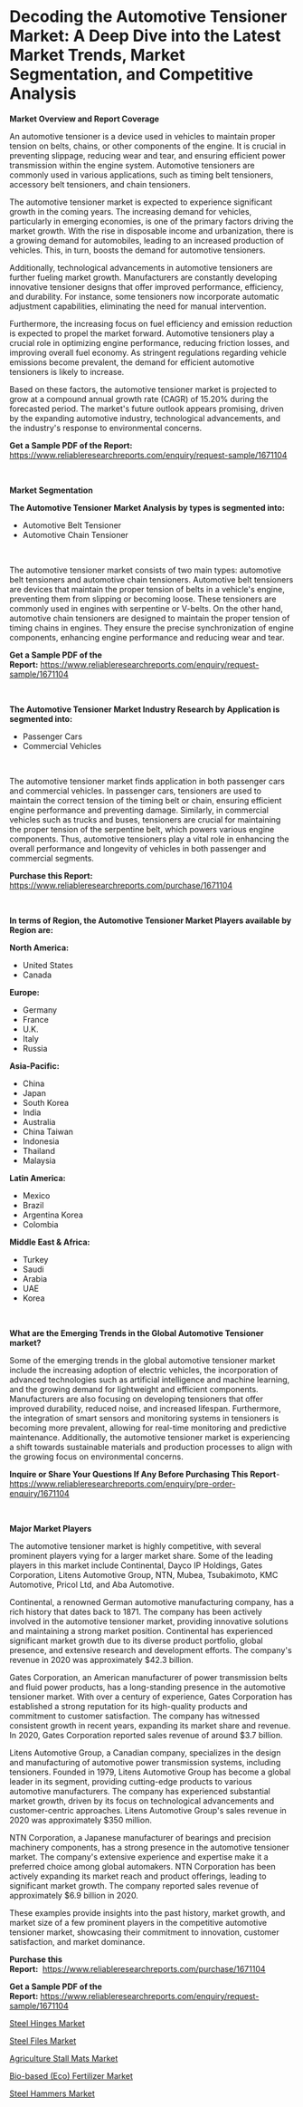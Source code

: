 <p><h1>Decoding the Automotive Tensioner Market: A Deep Dive into the Latest Market Trends, Market Segmentation, and Competitive Analysis</h1></p><p><strong>Market Overview and Report Coverage</strong></p>
<p><p>An automotive tensioner is a device used in vehicles to maintain proper tension on belts, chains, or other components of the engine. It is crucial in preventing slippage, reducing wear and tear, and ensuring efficient power transmission within the engine system. Automotive tensioners are commonly used in various applications, such as timing belt tensioners, accessory belt tensioners, and chain tensioners.</p><p>The automotive tensioner market is expected to experience significant growth in the coming years. The increasing demand for vehicles, particularly in emerging economies, is one of the primary factors driving the market growth. With the rise in disposable income and urbanization, there is a growing demand for automobiles, leading to an increased production of vehicles. This, in turn, boosts the demand for automotive tensioners.</p><p>Additionally, technological advancements in automotive tensioners are further fueling market growth. Manufacturers are constantly developing innovative tensioner designs that offer improved performance, efficiency, and durability. For instance, some tensioners now incorporate automatic adjustment capabilities, eliminating the need for manual intervention.</p><p>Furthermore, the increasing focus on fuel efficiency and emission reduction is expected to propel the market forward. Automotive tensioners play a crucial role in optimizing engine performance, reducing friction losses, and improving overall fuel economy. As stringent regulations regarding vehicle emissions become prevalent, the demand for efficient automotive tensioners is likely to increase.</p><p>Based on these factors, the automotive tensioner market is projected to grow at a compound annual growth rate (CAGR) of 15.20% during the forecasted period. The market's future outlook appears promising, driven by the expanding automotive industry, technological advancements, and the industry's response to environmental concerns.</p></p>
<p><strong>Get a Sample PDF of the Report:</strong> <a href="https://www.reliableresearchreports.com/enquiry/request-sample/1671104">https://www.reliableresearchreports.com/enquiry/request-sample/1671104</a></p>
<p>&nbsp;</p>
<p><strong>Market Segmentation</strong></p>
<p><strong>The Automotive Tensioner Market Analysis by types is segmented into:</strong></p>
<p><ul><li>Automotive Belt Tensioner</li><li>Automotive Chain Tensioner</li></ul></p>
<p>&nbsp;</p>
<p><p>The automotive tensioner market consists of two main types: automotive belt tensioners and automotive chain tensioners. Automotive belt tensioners are devices that maintain the proper tension of belts in a vehicle's engine, preventing them from slipping or becoming loose. These tensioners are commonly used in engines with serpentine or V-belts. On the other hand, automotive chain tensioners are designed to maintain the proper tension of timing chains in engines. They ensure the precise synchronization of engine components, enhancing engine performance and reducing wear and tear.</p></p>
<p><strong>Get a Sample PDF of the Report:</strong>&nbsp;<a href="https://www.reliableresearchreports.com/enquiry/request-sample/1671104">https://www.reliableresearchreports.com/enquiry/request-sample/1671104</a></p>
<p>&nbsp;</p>
<p><strong>The Automotive Tensioner Market Industry Research by Application is segmented into:</strong></p>
<p><ul><li>Passenger Cars</li><li>Commercial Vehicles</li></ul></p>
<p>&nbsp;</p>
<p><p>The automotive tensioner market finds application in both passenger cars and commercial vehicles. In passenger cars, tensioners are used to maintain the correct tension of the timing belt or chain, ensuring efficient engine performance and preventing damage. Similarly, in commercial vehicles such as trucks and buses, tensioners are crucial for maintaining the proper tension of the serpentine belt, which powers various engine components. Thus, automotive tensioners play a vital role in enhancing the overall performance and longevity of vehicles in both passenger and commercial segments.</p></p>
<p><strong>Purchase this Report:</strong>&nbsp; <a href="https://www.reliableresearchreports.com/purchase/1671104">https://www.reliableresearchreports.com/purchase/1671104</a></p>
<p>&nbsp;</p>
<p><strong>In terms of Region, the Automotive Tensioner Market Players available by Region are:</strong></p>
<p>
    <p> <strong> North America: </strong>
        <ul>
            <li>United States</li>
            <li>Canada</li>
        </ul>
        </p> 
    <p> <strong> Europe: </strong>
        <ul>
            <li>Germany</li>
            <li>France</li>
            <li>U.K.</li>
            <li>Italy</li>
            <li>Russia</li>
        </ul>
        </p> 
    <p> <strong> Asia-Pacific: </strong>
        <ul>
            <li>China</li>
            <li>Japan</li>
            <li>South Korea</li>
            <li>India</li>
            <li>Australia</li>
            <li>China Taiwan</li>
            <li>Indonesia</li>
            <li>Thailand</li>
            <li>Malaysia</li>
        </ul>
        </p> 
    <p> <strong> Latin America: </strong>
        <ul>
            <li>Mexico</li>
            <li>Brazil</li>
            <li>Argentina Korea</li>
            <li>Colombia</li>
        </ul>
        </p> 
    <p> <strong> Middle East & Africa: </strong>
        <ul>
            <li>Turkey</li>
            <li>Saudi</li>
            <li>Arabia</li>
            <li>UAE</li>
            <li>Korea</li>
        </ul>
    </p>
    </p>
<p>&nbsp;</p>
<p><strong>What are the Emerging Trends in the Global Automotive Tensioner market?</strong></p>
<p><p>Some of the emerging trends in the global automotive tensioner market include the increasing adoption of electric vehicles, the incorporation of advanced technologies such as artificial intelligence and machine learning, and the growing demand for lightweight and efficient components. Manufacturers are also focusing on developing tensioners that offer improved durability, reduced noise, and increased lifespan. Furthermore, the integration of smart sensors and monitoring systems in tensioners is becoming more prevalent, allowing for real-time monitoring and predictive maintenance. Additionally, the automotive tensioner market is experiencing a shift towards sustainable materials and production processes to align with the growing focus on environmental concerns.</p></p>
<p><strong>Inquire or Share Your Questions If Any Before Purchasing This Report</strong>- <a href="https://www.reliableresearchreports.com/enquiry/pre-order-enquiry/1671104">https://www.reliableresearchreports.com/enquiry/pre-order-enquiry/1671104</a></p>
<p>&nbsp;</p>
<p><strong>Major Market Players</strong></p>
<p><p>The automotive tensioner market is highly competitive, with several prominent players vying for a larger market share. Some of the leading players in this market include Continental, Dayco IP Holdings, Gates Corporation, Litens Automotive Group, NTN, Mubea, Tsubakimoto, KMC Automotive, Pricol Ltd, and Aba Automotive.</p><p>Continental, a renowned German automotive manufacturing company, has a rich history that dates back to 1871. The company has been actively involved in the automotive tensioner market, providing innovative solutions and maintaining a strong market position. Continental has experienced significant market growth due to its diverse product portfolio, global presence, and extensive research and development efforts. The company's revenue in 2020 was approximately $42.3 billion.</p><p>Gates Corporation, an American manufacturer of power transmission belts and fluid power products, has a long-standing presence in the automotive tensioner market. With over a century of experience, Gates Corporation has established a strong reputation for its high-quality products and commitment to customer satisfaction. The company has witnessed consistent growth in recent years, expanding its market share and revenue. In 2020, Gates Corporation reported sales revenue of around $3.7 billion.</p><p>Litens Automotive Group, a Canadian company, specializes in the design and manufacturing of automotive power transmission systems, including tensioners. Founded in 1979, Litens Automotive Group has become a global leader in its segment, providing cutting-edge products to various automotive manufacturers. The company has experienced substantial market growth, driven by its focus on technological advancements and customer-centric approaches. Litens Automotive Group's sales revenue in 2020 was approximately $350 million.</p><p>NTN Corporation, a Japanese manufacturer of bearings and precision machinery components, has a strong presence in the automotive tensioner market. The company's extensive experience and expertise make it a preferred choice among global automakers. NTN Corporation has been actively expanding its market reach and product offerings, leading to significant market growth. The company reported sales revenue of approximately $6.9 billion in 2020.</p><p>These examples provide insights into the past history, market growth, and market size of a few prominent players in the competitive automotive tensioner market, showcasing their commitment to innovation, customer satisfaction, and market dominance.</p></p>
<p><strong>Purchase this Report:</strong>&nbsp;&nbsp;<a href="https://www.reliableresearchreports.com/purchase/1671104">https://www.reliableresearchreports.com/purchase/1671104</a></p>
<p></p>
<p><strong>Get a Sample PDF of the Report:</strong>&nbsp;<a href="https://www.reliableresearchreports.com/enquiry/request-sample/1671104">https://www.reliableresearchreports.com/enquiry/request-sample/1671104</a></p>
<p><p><a href="https://medium.com/@mikemonahan1944/steel-hinges-market-outlook-industry-overview-and-forecast-2023-to-2030-32e7f5ebe991">Steel Hinges Market</a></p><p><a href="https://medium.com/@haileeferry/steel-files-market-size-market-outlook-and-market-forecast-2023-to-2030-df42640ec9bd">Steel Files Market</a></p><p><a href="https://github.com/Chiragrp26/Market-Research-Report-List-1/blob/main/agriculture-stall-mats-market.md">Agriculture Stall Mats Market</a></p><p><a href="https://github.com/AKSHATREPORTPRIME/Market-Research-Report-List-1/blob/main/bio-based-eco-fertilizer-market.md">Bio-based (Eco) Fertilizer Market</a></p><p><a href="https://medium.com/@nolalockman2023/steel-hammers-market-competitive-analysis-market-trends-and-forecast-to-2030-487637cca658">Steel Hammers Market</a></p></p>